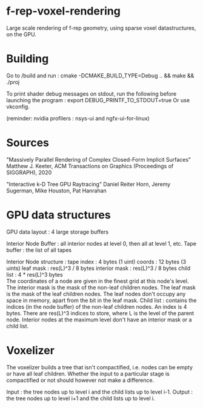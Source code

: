 # f-rep-voxel-rendering
Large scale rendering of f-rep geometry, using sparse voxel datastructures, on the GPU.

# Building
Go to /build and run :
cmake -DCMAKE_BUILD_TYPE=Debug .. && make && ./proj

To print shader debug messages on stdout, run the following before launching the program :
export DEBUG_PRINTF_TO_STDOUT=true
Or use vkconfig.

(reminder: nvidia profilers : nsys-ui and ngfx-ui-for-linux)

# Sources

"Massively Parallel Rendering of Complex Closed-Form Implicit Surfaces"
Matthew J. Keeter, ACM Transactions on Graphics (Proceedings of SIGGRAPH), 2020

"Interactive k-D Tree GPU Raytracing"
Daniel Reiter Horn, Jeremy Sugerman, Mike Houston, Pat Hanrahan

# GPU data structures

GPU data layout : 4 large storage buffers

Interior Node Buffer : all interior nodes at level 0, then all at level 1, etc.
Tape buffer : the list of all tapes 

Interior Node structure :
    tape index        : 4 bytes (1 uint)
    coords            : 12 bytes (3 uints)
    leaf  mask        : res(L)^3 / 8 bytes
    interior mask     : res(L)^3 / 8 bytes 
    child list        : 4 * res(L)^3 bytes   
The coordinates of a node are given in the finest grid at this node's level.
The interior mask is the mask of the non-leaf children nodes.
The leaf mask is the mask of the leaf children nodes.
The leaf nodes don't occupy any space in memory,
    apart from the bit in the leaf mask. 
Child list : contains the indices (in the node buffer) of the non-leaf children nodes. 
    An index is 4 bytes. 
    There are res(L)^3 indices to store, where L is the level of the parent node.
Interior nodes at the maximum level don't have an interior mask or a child list.


# Voxelizer

The voxelizer builds a tree that isn't compactified, 
i.e. nodes can be empty or have all leaf children.
Whether the input to a particular stage is compactified or not should
however not make a difference.

Input : the tree nodes up to level i and the child lists up to level i-1.
Output : the tree nodes up to level i+1 and the child lists up to level i.
